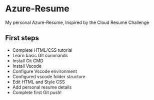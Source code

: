 # Azure-Resume

My personal Azure-Resume, Inspired by the Cloud Resume Challenge

## First steps

- Complete HTML/CSS tutorial
- Learn basic Git commands
- Install Git CMD
- Install Vscode
- Configure Vscode environment
- Configured vscode folder structure
- Edit HTML and Style CSS
- Add personal resume details
- Complete first Git push!
